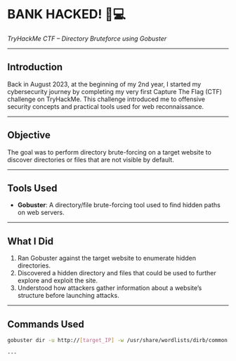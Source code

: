 # BANK HACKED! 🏦💻  
*TryHackMe CTF – Directory Bruteforce using Gobuster*

---

## Introduction

Back in August 2023, at the beginning of my 2nd year, I started my cybersecurity journey by completing my very first Capture The Flag (CTF) challenge on TryHackMe. This challenge introduced me to offensive security concepts and practical tools used for web reconnaissance.

---

## Objective

The goal was to perform directory brute-forcing on a target website to discover directories or files that are not visible by default.

---

## Tools Used

- **Gobuster**: A directory/file brute-forcing tool used to find hidden paths on web servers.

---

## What I Did

1. Ran Gobuster against the target website to enumerate hidden directories.
2. Discovered a hidden directory and files that could be used to further explore and exploit the site.
3. Understood how attackers gather information about a website’s structure before launching attacks.

---

## Commands Used

```bash
gobuster dir -u http://[target_IP] -w /usr/share/wordlists/dirb/common.txt

---
